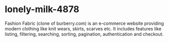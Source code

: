 # lonely-milk-4878
Fashion Fabric (clone of burberry.com) is an e-commerce website providing modern clothing like knit wears, skirts, scarves etc. It includes features like listing, filtering, searching, sorting, pagination, authentication and checkout.
